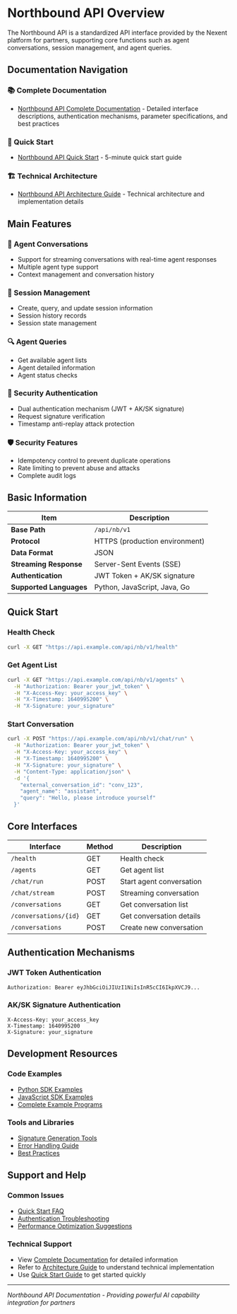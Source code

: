 # Northbound API Overview

The Northbound API is a standardized API interface provided by the Nexent platform for partners, supporting core functions such as agent conversations, session management, and agent queries.

## Documentation Navigation

### 📚 Complete Documentation
- [Northbound API Complete Documentation](./northbound-api.md) - Detailed interface descriptions, authentication mechanisms, parameter specifications, and best practices

### 🚀 Quick Start
- [Northbound API Quick Start](./northbound-quickstart.md) - 5-minute quick start guide

### 🏗️ Technical Architecture
- [Northbound API Architecture Guide](./northbound-architecture.md) - Technical architecture and implementation details

## Main Features

### 🤖 Agent Conversations
- Support for streaming conversations with real-time agent responses
- Multiple agent type support
- Context management and conversation history

### 💬 Session Management
- Create, query, and update session information
- Session history records
- Session state management

### 🔍 Agent Queries
- Get available agent lists
- Agent detailed information
- Agent status checks

### 🔐 Security Authentication
- Dual authentication mechanism (JWT + AK/SK signature)
- Request signature verification
- Timestamp anti-replay attack protection

### 🛡️ Security Features
- Idempotency control to prevent duplicate operations
- Rate limiting to prevent abuse and attacks
- Complete audit logs

## Basic Information

| Item | Description |
|------|-------------|
| **Base Path** | `/api/nb/v1` |
| **Protocol** | HTTPS (production environment) |
| **Data Format** | JSON |
| **Streaming Response** | Server-Sent Events (SSE) |
| **Authentication** | JWT Token + AK/SK signature |
| **Supported Languages** | Python, JavaScript, Java, Go |

## Quick Start

### Health Check
```bash
curl -X GET "https://api.example.com/api/nb/v1/health"
```

### Get Agent List
```bash
curl -X GET "https://api.example.com/api/nb/v1/agents" \
  -H "Authorization: Bearer your_jwt_token" \
  -H "X-Access-Key: your_access_key" \
  -H "X-Timestamp: 1640995200" \
  -H "X-Signature: your_signature"
```

### Start Conversation
```bash
curl -X POST "https://api.example.com/api/nb/v1/chat/run" \
  -H "Authorization: Bearer your_jwt_token" \
  -H "X-Access-Key: your_access_key" \
  -H "X-Timestamp: 1640995200" \
  -H "X-Signature: your_signature" \
  -H "Content-Type: application/json" \
  -d '{
    "external_conversation_id": "conv_123",
    "agent_name": "assistant",
    "query": "Hello, please introduce yourself"
  }'
```

## Core Interfaces

| Interface | Method | Description |
|-----------|--------|-------------|
| `/health` | GET | Health check |
| `/agents` | GET | Get agent list |
| `/chat/run` | POST | Start agent conversation |
| `/chat/stream` | POST | Streaming conversation |
| `/conversations` | GET | Get conversation list |
| `/conversations/{id}` | GET | Get conversation details |
| `/conversations` | POST | Create new conversation |

## Authentication Mechanisms

### JWT Token Authentication
```http
Authorization: Bearer eyJhbGciOiJIUzI1NiIsInR5cCI6IkpXVCJ9...
```

### AK/SK Signature Authentication
```http
X-Access-Key: your_access_key
X-Timestamp: 1640995200
X-Signature: your_signature
```

## Development Resources

### Code Examples
- [Python SDK Examples](./northbound-quickstart.md#python-examples)
- [JavaScript SDK Examples](./northbound-quickstart.md#javascript-examples)
- [Complete Example Programs](./northbound-quickstart.md#complete-example-programs)

### Tools and Libraries
- [Signature Generation Tools](./northbound-quickstart.md#signature-generation-tools)
- [Error Handling Guide](./northbound-api.md#error-handling)
- [Best Practices](./northbound-api.md#best-practices)

## Support and Help

### Common Issues
- [Quick Start FAQ](./northbound-quickstart.md#common-issues)
- [Authentication Troubleshooting](./northbound-api.md#troubleshooting)
- [Performance Optimization Suggestions](./northbound-api.md#performance-optimization)

### Technical Support
- View [Complete Documentation](./northbound-api.md) for detailed information
- Refer to [Architecture Guide](./northbound-architecture.md) to understand technical implementation
- Use [Quick Start Guide](./northbound-quickstart.md) to get started quickly

---

*Northbound API Documentation - Providing powerful AI capability integration for partners*
